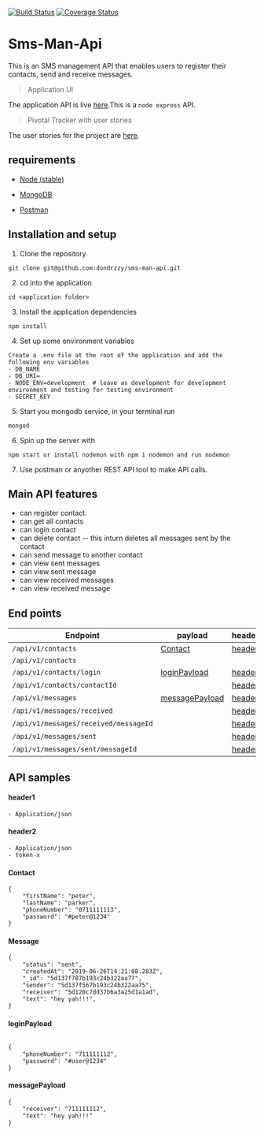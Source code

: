 [![Build Status](https://travis-ci.com/dondrzzy/sms-man-api.svg?branch=master)](https://travis-ci.com/dondrzzy/sms-man-api)
[![Coverage Status](https://coveralls.io/repos/github/dondrzzy/sms-man-api/badge.svg?branch=master)](https://coveralls.io/github/dondrzzy/sms-man-api?branch=master)


# Sms-Man-Api
This is an SMS management API that enables users to register their contacts, send and receive messages.


>Application UI

The application API is live [here](https://sms-man-api.herokuapp.com).This is a `node express` API.

> Pivotal Tracker with user stories

The user stories for the project are [here](https://www.pivotaltracker.com/n/projects/2356157).

## requirements

- [Node (stable)](https://nodejs.org/en/)

- [MongoDB](https://www.mongodb.com/)

- [Postman](https://www.getpostman.com/)



## Installation and setup

1. Clone the repository.

```
git clone git@github.com:dondrzzy/sms-man-api.git
```

2. cd into the application

```
cd <application folder>
```

3. Install the application dependencies

```
npm install
```

4. Set up some environment variables

```
Create a .env file at the root of the application and add the following env variables
- DB_NAME
- DB_URI=
- NODE_ENV=development  # leave as development for development environment and testing for testing environment
- SECRET_KEY
```

5. Start you mongodb service, in your terminal run

```
mongod
```

6. Spin up the server with

```
npm start or install nodemon with npm i nodemon and run nodemon
```

7. Use postman or anyother REST API tool to make API calls.


## Main API features

- can register contact.
- can get all contacts
- can login contact
- can delete contact --  this inturn deletes all messages sent by the contact
- can send message to another contact
- can view sent messages
- can view sent message
- can view received messages
- can view received message


## End points

| Endpoint                 | payload              | headers     | Method |
| -------------------------| -------------------- | ----------- | ------ |
| `/api/v1/contacts`       | [Contact](#Contact)  | [header1](header1) | `POST` |
| `/api/v1/contacts`       |                      |             | `GET`  |
| `/api/v1/contacts/login` | [loginPayload](loginPayload)  | [header1](header1) | `POST` |
| `/api/v1/contacts/contactId` |           | [header2](header2) | `DELETE` |
| `/api/v1/messages` | [messagePayload](messagePayload)  | [header2](header2) | `POST` |
| `/api/v1/messages/received` |            | [header2](header2) | `GET` |
| `/api/v1/messages/received/messageId` |            | [header2](header2) | `GET` |
| `/api/v1/messages/sent` |            | [header2](header2) | `GET` |
| `/api/v1/messages/sent/messageId` |            | [header2](header2) | `GET` |


## API samples

#### header1

```
- Application/json
```

#### header2

```
- Application/json
- token-x
```

#### Contact

```
{
    "firstName": "peter",
	"lastName": "parker",
	"phoneNumber": "0711111113",
	"password": "#peter@1234"
}

```

#### Message 

```
{
    "status": "sent",
    "createdAt": "2019-06-26T14:21:08.283Z",
    "_id": "5d137f787b193c24b322aa77",
    "sender": "5d137f567b193c24b322aa75",
    "receiver": "5d120c7dd37b6a3a25d1a1ad",
    "text": "hey yah!!!",
}
```

#### loginPayload

```

{
	"phoneNumber": "711111112",
	"password": "#user@1234"
}

```

#### messagePayload

```
{
	"receiver": "711111112",
	"text": "hey yah!!!"
}
```
